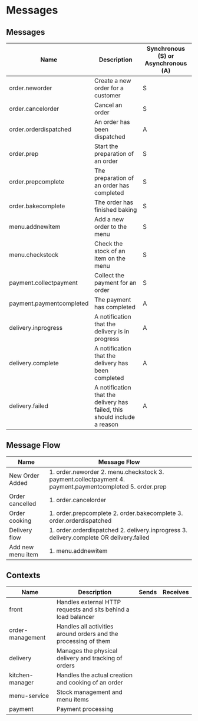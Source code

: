 # Messages

## Messages

| Name | Description | Synchronous (S) or Asynchronous (A) |
|---|---|---|
| order.neworder | Create a new order for a customer | S | 
| order.cancelorder | Cancel an order | S | 
| order.orderdispatched | An order has been dispatched | A |
| order.prep | Start the preparation of an order | S | 
| order.prepcomplete | The preparation of an order has completed | S | 
| order.bakecomplete | The order has finished baking | S |
| menu.addnewitem | Add a new order to the menu | S | 
| menu.checkstock | Check the stock of an item on the menu | S | 
| payment.collectpayment | Collect the payment for an order | S | 
| payment.paymentcompleted | The payment has completed | A |
| delivery.inprogress | A notification that the delivery is in progress | A | 
| delivery.complete | A notification that the delivery has been completed | A | 
| delivery.failed | A notification that the delivery has failed, this should include a reason | A | 

## Message Flow

| Name | Message Flow |
|---|---|
| New Order Added | 1. order.neworder 2. menu.checkstock 3. payment.collectpayment 4. payment.paymentcompleted 5. order.prep |
| Order cancelled | 1. order.cancelorder |
| Order cooking | 1. order.prepcomplete 2. order.bakecomplete 3. order.orderdispatched |
| Delivery flow | 1. order.orderdispatched 2. delivery.inprogress 3. delivery.complete OR delivery.failed
| Add new menu item | 1. menu.addnewitem |

## Contexts

| Name | Description | Sends | Receives |
|---|---|---|---|
| front | Handles external HTTP requests and sits behind a load balancer |  |  |
| order-management | Handles all activities around orders and the processing of them |  |
| delivery | Manages the physical delivery and tracking of orders |  |  |
| kitchen-manager | Handles the actual creation and cooking of an order |  |
| menu-service | Stock management and menu items |  |
| payment | Payment processing |  |  |